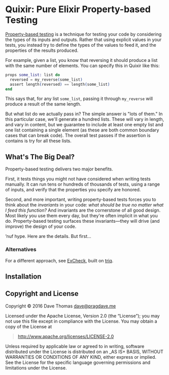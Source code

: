 # Quixir: Pure Elixir Property-based Testing

[Property-based
testing](http://blog.jessitron.com/2013/04/property-based-testing-what-is-it.html)
is a technique for testing your code by considering the types of its
inputs and outputs. Rather that using explicit values in your tests,
you instead try to define the types of the values to feed it, and the
properties of the results produced.

For example, given a list, you know that reversing it should produce a
list with the same number of elements. You can specify this in Quixir
like this:

~~~ elixir
props some_list: list do
  reversed = my_reverse(some_list)
  assert length(reversed) == length(some_list)
end
~~~

This says that, for any list `some_list`, passing it through
`my_reverse` will produce a result of the same length.

But what list do we actually pass in? The simple answer is "lots of
them." In this particular case, we'll generate a hundred lists. These
will vary in length, and vary in content, but we guarantee to include
at least one empty list and one list containing a single element (as these
are both common boundary cases that can break code). The overall test
passes if the assertion is contains is try for all these lists.

## What's The Big Deal?

Property-based testing delivers two major benefits.

First, it tests things you might not have considered when writing
tests manually. It can run tens or hundreds of thousands of tests,
using a range of inputs, and verify that the properties you specify
are honored.

Second, and more important, writing property-based tests forces you to
think about the _invariants_ in your code: _what should be true no
matter what I feed this function?_ And invariants are the cornerstone
of all good design. Most likely you use them every day, but they're
often implicit in what you do. Property-based testing surfaces these
invariants—they will drive (and improve) the design of your code.

’nuf hype. Here are the details. But first…


### Alternatives

For a different approach, see
[ExCheck](https://github.com/parroty/excheck), built on
[triq](https://github.com/krestenkrab/triq).

## Installation


## Copyright and License

Copyright © 2016 Dave Thomas <dave@pragdave.me>

Licensed under the Apache License, Version 2.0 (the “License”);
you may not use this file except in compliance with the License.
You may obtain a copy of the License at

> http://www.apache.org/licenses/LICENSE-2.0

Unless required by applicable law or agreed to in writing, software
distributed under the License is distributed on an _AS IS+ BASIS,
WITHOUT WARRANTIES OR CONDITIONS OF ANY KIND, either express or implied.
See the License for the specific language governing permissions and
limitations under the License.

